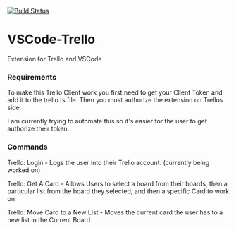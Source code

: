 [![Build Status](https://travis-ci.org/KatVHarris/VSCode-Trello.svg?branch=master)](https://travis-ci.org/KatVHarris/VSCode-Trello)

# VSCode-Trello
Extension for Trello and VSCode

### Requirements
To make this Trello Client work you first need to get your Client Token and add it to the trello.ts file. 
Then you must authorize the extension on Trellos side. 

I am currently trying to automate this so it's easier for the user to get authorize their token. 

### Commands
Trello: Login - Logs the user into their Trello account. (currently being worked on)

Trello: Get A Card - Allows Users to select a board from their boards, then a particular list from the board they selected, and then a specific Card to work on

Trello: Move Card to a New List - Moves the current card the user has to a new list in the Current Board 



